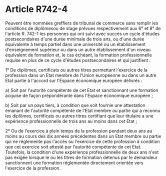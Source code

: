 # Article R742-4

<p>Peuvent être nommées greffiers de tribunal de commerce sans remplir les conditions de diplômesou de stage prévues respectivement aux 6° et 8° de l'article R. 742-1 les personnes qui ont suivi avec succès un cycle d'études postsecondaires d'une durée minimale de trois ans, ou d'une durée équivalente à temps partiel dans une université ou un établissement d'enseignement supérieur ou dans un autre établissement d'un niveau équivalent de formation et, le cas échéant, la formation professionnelle requise en plus de ce cycle d'études postsecondaires et qui justifient :</p><p>1° De diplômes, certificats ou autres titres permettant l'exercice de la profession dans un Etat membre de l'Union européenne ou dans un autre Etat partie à l'accord sur l'Espace économique européen délivrés :</p><p>a) Soit par l'autorité compétente de cet Etat et sanctionnant une formation acquise de façon prépondérante dans l'Espace économique européen ;</p><p>b) Soit par un pays tiers, à condition que soit fournie une attestation émanant de l'autorité compétente de l'Etat membre ou partie qui a reconnu les diplômes, certificats ou autres titres certifiant que leur titulaire a une expérience professionnelle de trois ans au moins dans cet Etat ;</p><p>2° Ou de l'exercice à plein temps de la profession pendant deux ans au moins au cours des dix années précédentes dans un Etat membre ou partie qui ne réglemente pas l'accès ou l'exercice de cette profession à condition que cet exercice soit attesté par l'autorité compétente de cet Etat. Toutefois, la condition d'une expérience professionnelle de deux ans n'est pas exigée lorsque le ou les titres de formation détenus par le demandeur sanctionnent une formation réglementée directement orientée vers l'exercice de la profession.</p>